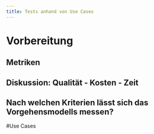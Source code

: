 ```yaml
---
title: Tests anhand von Use Cases
---
```


# Vorbereitung

## Metriken

## Diskussion: Qualität - Kosten - Zeit

## Nach welchen Kriterien lässt sich das Vorgehensmodells messen?


#Use Cases